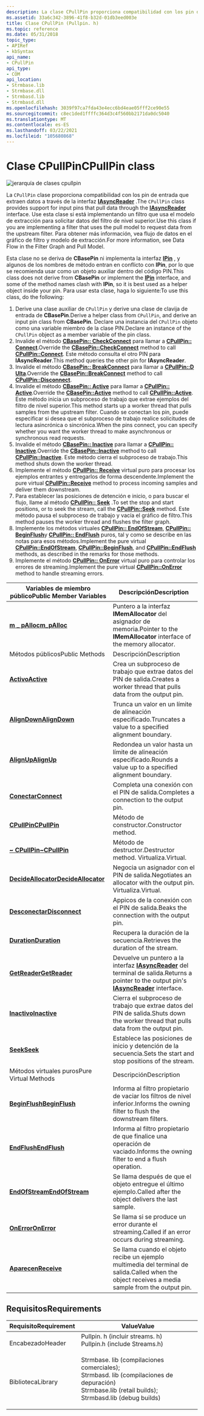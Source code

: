```yaml
---
description: La clase CPullPin proporciona compatibilidad con los pin de entrada que extraen datos a través de la interfaz IAsyncReader.
ms.assetid: 33a6c342-3896-41f8-b32d-01db3eed003e
title: Clase CPullPin (Pullpin. h)
ms.topic: reference
ms.date: 05/31/2018
topic_type:
- APIRef
- kbSyntax
api_name:
- CPullPin
api_type:
- COM
api_location:
- Strmbase.lib
- Strmbase.dll
- Strmbasd.lib
- Strmbasd.dll
ms.openlocfilehash: 3039f97ca7fda43e4ecc6bd4eae05fff2ce90e55
ms.sourcegitcommit: c8ec1ded1ffffc364d3c4f560bb2171da0dc5040
ms.translationtype: MT
ms.contentlocale: es-ES
ms.lasthandoff: 03/22/2021
ms.locfileid: "105680868"
---
```

# <a name="cpullpin-class"></a><span data-ttu-id="00ba5-103">Clase CPullPin</span><span class="sxs-lookup"><span data-stu-id="00ba5-103">CPullPin class</span></span>

![jerarquía de clases cpullpin](images/pulpin01.png)

<span data-ttu-id="00ba5-105">La `CPullPin` clase proporciona compatibilidad con los pin de entrada que extraen datos a través de la interfaz [**IAsyncReader**](/windows/desktop/api/Strmif/nn-strmif-iasyncreader) .</span><span class="sxs-lookup"><span data-stu-id="00ba5-105">The `CPullPin` class provides support for input pins that pull data through the [**IAsyncReader**](/windows/desktop/api/Strmif/nn-strmif-iasyncreader) interface.</span></span> <span data-ttu-id="00ba5-106">Use esta clase si está implementando un filtro que usa el modelo de extracción para solicitar datos del filtro de nivel superior.</span><span class="sxs-lookup"><span data-stu-id="00ba5-106">Use this class if you are implementing a filter that uses the pull model to request data from the upstream filter.</span></span> <span data-ttu-id="00ba5-107">Para obtener más información, vea flujo de datos en el gráfico de filtro y modelo de extracción.</span><span class="sxs-lookup"><span data-stu-id="00ba5-107">For more information, see Data Flow in the Filter Graph and Pull Model.</span></span>

<span data-ttu-id="00ba5-108">Esta clase no se deriva de **CBasePin** ni implementa la interfaz [**IPin**](/windows/desktop/api/Strmif/nn-strmif-ipin) , y algunos de los nombres de método entran en conflicto con **IPin**, por lo que se recomienda usar como un objeto auxiliar dentro del código PIN.</span><span class="sxs-lookup"><span data-stu-id="00ba5-108">This class does not derive from **CBasePin** or implement the [**IPin**](/windows/desktop/api/Strmif/nn-strmif-ipin) interface, and some of the method names clash with **IPin**, so it is best used as a helper object inside your pin.</span></span> <span data-ttu-id="00ba5-109">Para usar esta clase, haga lo siguiente:</span><span class="sxs-lookup"><span data-stu-id="00ba5-109">To use this class, do the following:</span></span>

1.  <span data-ttu-id="00ba5-110">Derive una clase auxiliar de `CPullPin` y derive una clase de clavija de entrada de **CBasePin**.</span><span class="sxs-lookup"><span data-stu-id="00ba5-110">Derive a helper class from `CPullPin`, and derive an input pin class from **CBasePin**.</span></span> <span data-ttu-id="00ba5-111">Declare una instancia del `CPullPin` objeto como una variable miembro de la clase PIN.</span><span class="sxs-lookup"><span data-stu-id="00ba5-111">Declare an instance of the `CPullPin` object as a member variable of the pin class.</span></span>
2.  <span data-ttu-id="00ba5-112">Invalide el método [**CBasePin:: CheckConnect**](cbasepin-checkconnect.md) para llamar a [**CPullPin:: Connect**](cpullpin-connect.md).</span><span class="sxs-lookup"><span data-stu-id="00ba5-112">Override the [**CBasePin::CheckConnect**](cbasepin-checkconnect.md) method to call [**CPullPin::Connect**](cpullpin-connect.md).</span></span> <span data-ttu-id="00ba5-113">Este método consulta el otro PIN para **IAsyncReader**.</span><span class="sxs-lookup"><span data-stu-id="00ba5-113">This method queries the other pin for **IAsyncReader**.</span></span>
3.  <span data-ttu-id="00ba5-114">Invalide el método [**CBasePin:: BreakConnect**](cbasepin-breakconnect.md) para llamar a [**CPullPin::D Ulta**](cpullpin-disconnect.md).</span><span class="sxs-lookup"><span data-stu-id="00ba5-114">Override the [**CBasePin::BreakConnect**](cbasepin-breakconnect.md) method to call [**CPullPin::Disconnect**](cpullpin-disconnect.md).</span></span>
4.  <span data-ttu-id="00ba5-115">Invalide el método [**CBasePin:: Active**](cbasepin-active.md) para llamar a [**CPullPin:: Active**](cpullpin-active.md).</span><span class="sxs-lookup"><span data-stu-id="00ba5-115">Override the [**CBasePin::Active**](cbasepin-active.md) method to call [**CPullPin::Active**](cpullpin-active.md).</span></span> <span data-ttu-id="00ba5-116">Este método inicia un subproceso de trabajo que extrae ejemplos del filtro de nivel superior.</span><span class="sxs-lookup"><span data-stu-id="00ba5-116">This method starts up a worker thread that pulls samples from the upstream filter.</span></span> <span data-ttu-id="00ba5-117">Cuando se conectan los pin, puede especificar si desea que el subproceso de trabajo realice solicitudes de lectura asincrónica o sincrónica.</span><span class="sxs-lookup"><span data-stu-id="00ba5-117">When the pins connect, you can specify whether you want the worker thread to make asynchronous or synchronous read requests.</span></span>
5.  <span data-ttu-id="00ba5-118">Invalide el método [**CBasePin:: Inactive**](cbasepin-inactive.md) para llamar a [**CPullPin:: Inactive**](cpullpin-inactive.md).</span><span class="sxs-lookup"><span data-stu-id="00ba5-118">Override the [**CBasePin::Inactive**](cbasepin-inactive.md) method to call [**CPullPin::Inactive**](cpullpin-inactive.md).</span></span> <span data-ttu-id="00ba5-119">Este método cierra el subproceso de trabajo.</span><span class="sxs-lookup"><span data-stu-id="00ba5-119">This method shuts down the worker thread.</span></span>
6.  <span data-ttu-id="00ba5-120">Implemente el método [**CPullPin:: Receive**](cpullpin-receive.md) virtual puro para procesar los ejemplos entrantes y entregarlos de forma descendente.</span><span class="sxs-lookup"><span data-stu-id="00ba5-120">Implement the pure virtual [**CPullPin::Receive**](cpullpin-receive.md) method to process incoming samples and deliver them downstream.</span></span>
7.  <span data-ttu-id="00ba5-121">Para establecer las posiciones de detención e inicio, o para buscar el flujo, llame al método [**CPullPin:: Seek**](cpullpin-seek.md) .</span><span class="sxs-lookup"><span data-stu-id="00ba5-121">To set the stop and start positions, or to seek the stream, call the [**CPullPin::Seek**](cpullpin-seek.md) method.</span></span> <span data-ttu-id="00ba5-122">Este método pausa el subproceso de trabajo y vacía el gráfico de filtro.</span><span class="sxs-lookup"><span data-stu-id="00ba5-122">This method pauses the worker thread and flushes the filter graph.</span></span>
8.  <span data-ttu-id="00ba5-123">Implemente los métodos virtuales [**CPullPin:: EndOfStream**](cpullpin-endofstream.md), [**CPullPin:: BeginFlush**](cpullpin-beginflush.md)y [**CPullPin:: EndFlush**](cpullpin-endflush.md) puros, tal y como se describe en las notas para esos métodos.</span><span class="sxs-lookup"><span data-stu-id="00ba5-123">Implement the pure virtual [**CPullPin::EndOfStream**](cpullpin-endofstream.md), [**CPullPin::BeginFlush**](cpullpin-beginflush.md), and [**CPullPin::EndFlush**](cpullpin-endflush.md) methods, as described in the remarks for those methods.</span></span>
9.  <span data-ttu-id="00ba5-124">Implemente el método [**CPullPin:: OnError**](cpullpin-onerror.md) virtual puro para controlar los errores de streaming.</span><span class="sxs-lookup"><span data-stu-id="00ba5-124">Implement the pure virtual [**CPullPin::OnError**](cpullpin-onerror.md) method to handle streaming errors.</span></span>



| <span data-ttu-id="00ba5-125">Variables de miembro público</span><span class="sxs-lookup"><span data-stu-id="00ba5-125">Public Member Variables</span></span>                             | <span data-ttu-id="00ba5-126">Descripción</span><span class="sxs-lookup"><span data-stu-id="00ba5-126">Description</span></span>                                                                           |
|-----------------------------------------------------|---------------------------------------------------------------------------------------|
| [<span data-ttu-id="00ba5-127">**m \_ pAlloc**</span><span class="sxs-lookup"><span data-stu-id="00ba5-127">**m\_pAlloc**</span></span>](cpullpin-m-palloc.md)              | <span data-ttu-id="00ba5-128">Puntero a la interfaz **IMemAllocator** del asignador de memoria.</span><span class="sxs-lookup"><span data-stu-id="00ba5-128">Pointer to the **IMemAllocator** interface of the memory allocator.</span></span>                   |
| <span data-ttu-id="00ba5-129">Métodos públicos</span><span class="sxs-lookup"><span data-stu-id="00ba5-129">Public Methods</span></span>                                      | <span data-ttu-id="00ba5-130">Descripción</span><span class="sxs-lookup"><span data-stu-id="00ba5-130">Description</span></span>                                                                           |
| [<span data-ttu-id="00ba5-131">**Activo**</span><span class="sxs-lookup"><span data-stu-id="00ba5-131">**Active**</span></span>](cpullpin-active.md)                   | <span data-ttu-id="00ba5-132">Crea un subproceso de trabajo que extrae datos del PIN de salida.</span><span class="sxs-lookup"><span data-stu-id="00ba5-132">Creates a worker thread that pulls data from the output pin.</span></span>                          |
| [<span data-ttu-id="00ba5-133">**AlignDown**</span><span class="sxs-lookup"><span data-stu-id="00ba5-133">**AlignDown**</span></span>](cpullpin-aligndown.md)             | <span data-ttu-id="00ba5-134">Trunca un valor en un límite de alineación especificado.</span><span class="sxs-lookup"><span data-stu-id="00ba5-134">Truncates a value to a specified alignment boundary.</span></span>                                  |
| [<span data-ttu-id="00ba5-135">**AlignUp**</span><span class="sxs-lookup"><span data-stu-id="00ba5-135">**AlignUp**</span></span>](cpullpin-alignup.md)                 | <span data-ttu-id="00ba5-136">Redondea un valor hasta un límite de alineación especificado.</span><span class="sxs-lookup"><span data-stu-id="00ba5-136">Rounds a value up to a specified alignment boundary.</span></span>                                  |
| [<span data-ttu-id="00ba5-137">**Conectar**</span><span class="sxs-lookup"><span data-stu-id="00ba5-137">**Connect**</span></span>](cpullpin-connect.md)                 | <span data-ttu-id="00ba5-138">Completa una conexión con el PIN de salida.</span><span class="sxs-lookup"><span data-stu-id="00ba5-138">Completes a connection to the output pin.</span></span>                                             |
| [<span data-ttu-id="00ba5-139">**CPullPin**</span><span class="sxs-lookup"><span data-stu-id="00ba5-139">**CPullPin**</span></span>](cpullpin-cpullpin.md)               | <span data-ttu-id="00ba5-140">Método de constructor.</span><span class="sxs-lookup"><span data-stu-id="00ba5-140">Constructor method.</span></span>                                                                   |
| [<span data-ttu-id="00ba5-141">**~ CPullPin**</span><span class="sxs-lookup"><span data-stu-id="00ba5-141">**~CPullPin**</span></span>](cpullpin--cpullpin.md)             | <span data-ttu-id="00ba5-142">Método de destructor.</span><span class="sxs-lookup"><span data-stu-id="00ba5-142">Destructor method.</span></span> <span data-ttu-id="00ba5-143">Virtualiza.</span><span class="sxs-lookup"><span data-stu-id="00ba5-143">Virtual.</span></span>                                                           |
| [<span data-ttu-id="00ba5-144">**DecideAllocator**</span><span class="sxs-lookup"><span data-stu-id="00ba5-144">**DecideAllocator**</span></span>](cpullpin-decideallocator.md) | <span data-ttu-id="00ba5-145">Negocia un asignador con el PIN de salida.</span><span class="sxs-lookup"><span data-stu-id="00ba5-145">Negotiates an allocator with the output pin.</span></span> <span data-ttu-id="00ba5-146">Virtualiza.</span><span class="sxs-lookup"><span data-stu-id="00ba5-146">Virtual.</span></span>                                 |
| [<span data-ttu-id="00ba5-147">**Desconectar**</span><span class="sxs-lookup"><span data-stu-id="00ba5-147">**Disconnect**</span></span>](cpullpin-disconnect.md)           | <span data-ttu-id="00ba5-148">Appicos de la conexión con el PIN de salida.</span><span class="sxs-lookup"><span data-stu-id="00ba5-148">Beaks the connection with the output pin.</span></span>                                             |
| [<span data-ttu-id="00ba5-149">**Duration**</span><span class="sxs-lookup"><span data-stu-id="00ba5-149">**Duration**</span></span>](cpullpin-duration.md)               | <span data-ttu-id="00ba5-150">Recupera la duración de la secuencia.</span><span class="sxs-lookup"><span data-stu-id="00ba5-150">Retrieves the duration of the stream.</span></span>                                                 |
| [<span data-ttu-id="00ba5-151">**GetReader**</span><span class="sxs-lookup"><span data-stu-id="00ba5-151">**GetReader**</span></span>](cpullpin-getreader.md)             | <span data-ttu-id="00ba5-152">Devuelve un puntero a la interfaz [**IAsyncReader**](/windows/desktop/api/Strmif/nn-strmif-iasyncreader) del terminal de salida.</span><span class="sxs-lookup"><span data-stu-id="00ba5-152">Returns a pointer to the output pin's [**IAsyncReader**](/windows/desktop/api/Strmif/nn-strmif-iasyncreader) interface.</span></span> |
| [<span data-ttu-id="00ba5-153">**Inactivo**</span><span class="sxs-lookup"><span data-stu-id="00ba5-153">**Inactive**</span></span>](cpullpin-inactive.md)               | <span data-ttu-id="00ba5-154">Cierra el subproceso de trabajo que extrae datos del PIN de salida.</span><span class="sxs-lookup"><span data-stu-id="00ba5-154">Shuts down the worker thread that pulls data from the output pin.</span></span>                     |
| [<span data-ttu-id="00ba5-155">**Seek**</span><span class="sxs-lookup"><span data-stu-id="00ba5-155">**Seek**</span></span>](cpullpin-seek.md)                       | <span data-ttu-id="00ba5-156">Establece las posiciones de inicio y detención de la secuencia.</span><span class="sxs-lookup"><span data-stu-id="00ba5-156">Sets the start and stop positions of the stream.</span></span>                                      |
| <span data-ttu-id="00ba5-157">Métodos virtuales puros</span><span class="sxs-lookup"><span data-stu-id="00ba5-157">Pure Virtual Methods</span></span>                                | <span data-ttu-id="00ba5-158">Descripción</span><span class="sxs-lookup"><span data-stu-id="00ba5-158">Description</span></span>                                                                           |
| [<span data-ttu-id="00ba5-159">**BeginFlush**</span><span class="sxs-lookup"><span data-stu-id="00ba5-159">**BeginFlush**</span></span>](cpullpin-beginflush.md)           | <span data-ttu-id="00ba5-160">Informa al filtro propietario de vaciar los filtros de nivel inferior.</span><span class="sxs-lookup"><span data-stu-id="00ba5-160">Informs the owning filter to flush the downstream filters.</span></span>                            |
| [<span data-ttu-id="00ba5-161">**EndFlush**</span><span class="sxs-lookup"><span data-stu-id="00ba5-161">**EndFlush**</span></span>](cpullpin-endflush.md)               | <span data-ttu-id="00ba5-162">Informa al filtro propietario de que finalice una operación de vaciado.</span><span class="sxs-lookup"><span data-stu-id="00ba5-162">Informs the owning filter to end a flush operation.</span></span>                                   |
| [<span data-ttu-id="00ba5-163">**EndOfStream**</span><span class="sxs-lookup"><span data-stu-id="00ba5-163">**EndOfStream**</span></span>](cpullpin-endofstream.md)         | <span data-ttu-id="00ba5-164">Se llama después de que el objeto entregue el último ejemplo.</span><span class="sxs-lookup"><span data-stu-id="00ba5-164">Called after the object delivers the last sample.</span></span>                                     |
| [<span data-ttu-id="00ba5-165">**OnError**</span><span class="sxs-lookup"><span data-stu-id="00ba5-165">**OnError**</span></span>](cpullpin-onerror.md)                 | <span data-ttu-id="00ba5-166">Se llama si se produce un error durante el streaming.</span><span class="sxs-lookup"><span data-stu-id="00ba5-166">Called if an error occurs during streaming.</span></span>                                           |
| [<span data-ttu-id="00ba5-167">**Aparecen**</span><span class="sxs-lookup"><span data-stu-id="00ba5-167">**Receive**</span></span>](cpullpin-receive.md)                 | <span data-ttu-id="00ba5-168">Se llama cuando el objeto recibe un ejemplo multimedia del terminal de salida.</span><span class="sxs-lookup"><span data-stu-id="00ba5-168">Called when the object receives a media sample from the output pin.</span></span>                   |



 

## <a name="requirements"></a><span data-ttu-id="00ba5-169">Requisitos</span><span class="sxs-lookup"><span data-stu-id="00ba5-169">Requirements</span></span>



| <span data-ttu-id="00ba5-170">Requisito</span><span class="sxs-lookup"><span data-stu-id="00ba5-170">Requirement</span></span> | <span data-ttu-id="00ba5-171">Value</span><span class="sxs-lookup"><span data-stu-id="00ba5-171">Value</span></span> |
|--------------------|--------------------------------------------------------------------------------------------------------------------------------------------------------------------------------------------|
| <span data-ttu-id="00ba5-172">Encabezado</span><span class="sxs-lookup"><span data-stu-id="00ba5-172">Header</span></span><br/>  | <dl> <span data-ttu-id="00ba5-173"><dt>Pullpin. h (incluir streams. h)</dt></span><span class="sxs-lookup"><span data-stu-id="00ba5-173"><dt>Pullpin.h (include Streams.h)</dt></span></span> </dl>                                                                                   |
| <span data-ttu-id="00ba5-174">Biblioteca</span><span class="sxs-lookup"><span data-stu-id="00ba5-174">Library</span></span><br/> | <dl> <span data-ttu-id="00ba5-175"><dt>Strmbase. lib (compilaciones comerciales); </dt> <dt>Strmbasd. lib (compilaciones de depuración)</dt></span><span class="sxs-lookup"><span data-stu-id="00ba5-175"><dt>Strmbase.lib (retail builds); </dt> <dt>Strmbasd.lib (debug builds)</dt></span></span> </dl> |



 

 




